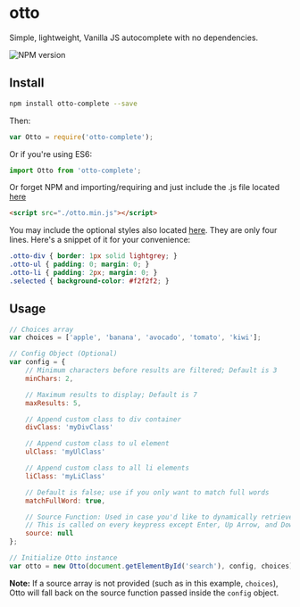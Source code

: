 otto
===

Simple, lightweight, Vanilla JS autocomplete with no dependencies.

![NPM version](https://badge.fury.io/js/otto-complete.svg)

## Install

``` bash
npm install otto-complete --save
```

Then:
```js
var Otto = require('otto-complete');
```

Or if you're using ES6:
```js
import Otto from 'otto-complete';
```

Or forget NPM and importing/requiring and just include the .js file located [here](https://github.com/kevinfiol/otto/tree/master/lib)
``` html
<script src="./otto.min.js"></script>
```

You may include the optional styles also located [here](https://github.com/kevinfiol/otto/tree/master/lib).
They are only four lines. Here's a snippet of it for your convenience:
```css
.otto-div { border: 1px solid lightgrey; }
.otto-ul { padding: 0; margin: 0; }
.otto-li { padding: 2px; margin: 0; }
.selected { background-color: #f2f2f2; }
```

## Usage

```js
// Choices array
var choices = ['apple', 'banana', 'avocado', 'tomato', 'kiwi'];

// Config Object (Optional)
var config = {
	// Minimum characters before results are filtered; Default is 3
	minChars: 2,

	// Maximum results to display; Default is 7		
	maxResults: 5,

	// Append custom class to div container	
	divClass: 'myDivClass'

	// Append custom class to ul element
	ulClass: 'myUlClass'

	// Append custom class to all li elements	
	liClass: 'myLiClass'

	// Default is false; use if you only want to match full words	
	matchFullWord: true,

	// Source Function: Used in case you'd like to dynamically retrieve results via an XMLHttpRequest, f.e.
	// This is called on every keypress except Enter, Up Arrow, and Down Arrow
	source: null
};

// Initialize Otto instance
var otto = new Otto(document.getElementById('search'), config, choices);
```

**Note:** If a source array is not provided (such as in this example, `choices`), Otto will fall back on the source function passed inside the `config` object.